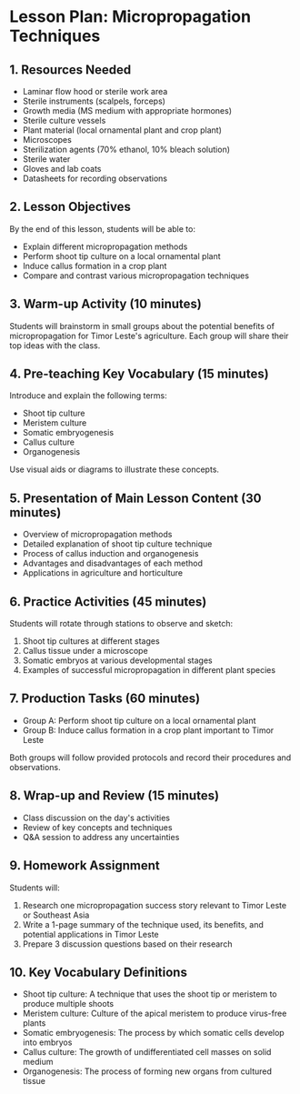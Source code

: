 # Lesson Plan: Micropropagation Techniques

## 1. Resources Needed

- Laminar flow hood or sterile work area
- Sterile instruments (scalpels, forceps)
- Growth media (MS medium with appropriate hormones)
- Sterile culture vessels
- Plant material (local ornamental plant and crop plant)
- Microscopes
- Sterilization agents (70% ethanol, 10% bleach solution)
- Sterile water
- Gloves and lab coats
- Datasheets for recording observations

## 2. Lesson Objectives

By the end of this lesson, students will be able to:
- Explain different micropropagation methods
- Perform shoot tip culture on a local ornamental plant
- Induce callus formation in a crop plant
- Compare and contrast various micropropagation techniques

## 3. Warm-up Activity (10 minutes)

Students will brainstorm in small groups about the potential benefits of micropropagation for Timor Leste's agriculture. Each group will share their top ideas with the class.

## 4. Pre-teaching Key Vocabulary (15 minutes)

Introduce and explain the following terms:
- Shoot tip culture
- Meristem culture
- Somatic embryogenesis
- Callus culture
- Organogenesis

Use visual aids or diagrams to illustrate these concepts.

## 5. Presentation of Main Lesson Content (30 minutes)

- Overview of micropropagation methods
- Detailed explanation of shoot tip culture technique
- Process of callus induction and organogenesis
- Advantages and disadvantages of each method
- Applications in agriculture and horticulture

## 6. Practice Activities (45 minutes)

Students will rotate through stations to observe and sketch:
1. Shoot tip cultures at different stages
2. Callus tissue under a microscope
3. Somatic embryos at various developmental stages
4. Examples of successful micropropagation in different plant species

## 7. Production Tasks (60 minutes)

- Group A: Perform shoot tip culture on a local ornamental plant
- Group B: Induce callus formation in a crop plant important to Timor Leste

Both groups will follow provided protocols and record their procedures and observations.

## 8. Wrap-up and Review (15 minutes)

- Class discussion on the day's activities
- Review of key concepts and techniques
- Q&A session to address any uncertainties

## 9. Homework Assignment

Students will:
1. Research one micropropagation success story relevant to Timor Leste or Southeast Asia
2. Write a 1-page summary of the technique used, its benefits, and potential applications in Timor Leste
3. Prepare 3 discussion questions based on their research

## 10. Key Vocabulary Definitions

- Shoot tip culture: A technique that uses the shoot tip or meristem to produce multiple shoots
- Meristem culture: Culture of the apical meristem to produce virus-free plants
- Somatic embryogenesis: The process by which somatic cells develop into embryos
- Callus culture: The growth of undifferentiated cell masses on solid medium
- Organogenesis: The process of forming new organs from cultured tissue